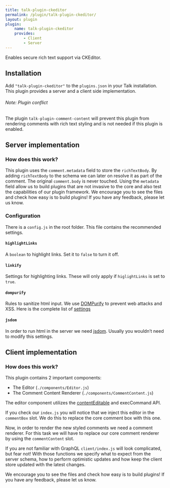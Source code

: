 ```yaml
---
title: talk-plugin-ckeditor
permalink: /plugin/talk-plugin-ckeditor/
layout: plugin
plugin:
    name: talk-plugin-ckeditor
    provides:
        - Client
        - Server
---
```


Enables secure rich text support via CKEditor.

## Installation

Add `"talk-plugin-ckeditor"` to the `plugins.json` in your Talk installation.
This plugin provides a server and a client side implementation.

###### Note: Plugin conflict
The plugin `talk-plugin-comment-content` will prevent this plugin from rendering comments with rich text styling and is not needed if this plugin is enabled.

## Server implementation

### How does this work?

This plugin uses the `comment.metadata` field to store the `richTextBody`. By
adding `richTextBody` to the schema we can later on resolve it as part of the
comment. The original `comment.body` is never touched. Using the `metadata`
field allow us to build plugins that are not invasive to the core and also test
the capabilities of our plugin framework. We encourage you to see the files and
check how easy is to build plugins! If you have any feedback, please let us
know.

### Configuration

There is a `config.js` in the root folder. This file contains the recommended
settings.

#### `highlightLinks`

A `boolean` to highlight links.  Set it to `false` to turn it off.

#### `linkify`

Settings for highlighting links. These will only apply if `higlightLinks` is set to `true`.

#### `dompurify`

Rules to sanitize html input.  We use [DOMPurify](https://github.com/cure53/DOMPurify) to prevent web attacks and XSS. Here is the complete list of [settings](https://github.com/cure53/DOMPurify)

#### `jsdom`

In order to run html in the server we need [jsdom](https://github.com/jsdom/jsdom). Usually you wouldn’t need to modify this settings.

## Client implementation

### How does this work?

This plugin contains 2 important components:

- The Editor (`./components/Editor.js`)
- The Comment Content Renderer (`./components/CommentContent.js`)

The editor component utilizes the [contentEditable](https://developer.mozilla.org/en-US/docs/Web/Guide/HTML/Editable_content) and execCommand API.

If you check our `index.js` you will notice that we inject this editor in the
`commentBox` slot. We do this to replace the core comment box with this one.

Now, in order to render the new styled comments we need a comment renderer. For
this task we will have to replace our core comment renderer by using the
`commentContent` slot.

If you are not familiar with GraphQL `client/index.js` will look complicated,
but fear not! With those functions we specify what to expect from the server
schema, how to perform optimistic updates and how keep the client store updated
with the latest changes.

We encourage you to see the files and check how easy is to build plugins! If you
have any feedback, please let us know.
